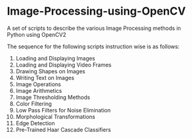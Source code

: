 # Image-Processing-using-OpenCV
A set of scripts to describe the various Image Processing methods in Python using OpenCV2

The sequence for the following scripts instruction wise is as follows:

1. Loading and Displaying Images
2. Loading and Displaying Video Frames
3. Drawing Shapes on Images
4. Writing Text on Images
5. Image Operations
6. Image Arithmetics
7. Image Thresholding Methods
8. Color Filtering
9. Low Pass Filters for Noise Elimination
10. Morphological Transformations
11. Edge Detection
12. Pre-Trained Haar Cascade Classifiers

